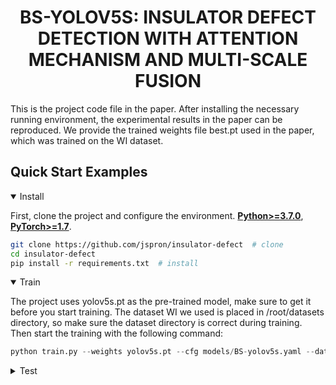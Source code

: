 <div align="left">

# <div align="center">BS-YOLOV5S: INSULATOR DEFECT DETECTION WITH ATTENTION MECHANISM AND MULTI-SCALE FUSION</div>

This is the project code file in the paper. After installing the necessary running environment, the 
experimental results in the paper can be reproduced. We provide the trained weights file best.pt used in the paper, which was trained on the WI dataset.

## <div align="left">Quick Start Examples</div>

<details open>
<summary>Install</summary>

First, clone the project and configure the environment.
[**Python>=3.7.0**](https://www.python.org/), [**PyTorch>=1.7**](https://pytorch.org/get-started/locally/).

```bash
git clone https://github.com/jspron/insulator-defect  # clone
cd insulator-defect
pip install -r requirements.txt  # install
```
</details>

<details open>
<summary>Train</summary>

The project uses yolov5s.pt as the pre-trained model, make sure to get it before you start training. 
The dataset WI we used is placed in /root/datasets directory, so make sure the dataset directory is correct during training. 
Then start the training with the following command:

```python
python train.py --weights yolov5s.pt --cfg models/BS-yolov5s.yaml --data data/mydata.yaml
```
</details>


<details>
<summary>Test</summary>

We have provided the trained weights file described in the paper, best.pt. After setting up the deep 
learning environment and preparing the WI dataset, the results can be reproduced using the following command:

```bash
python val.py --data data/mydata.yaml --weights best.pt --task test
```

</details>




